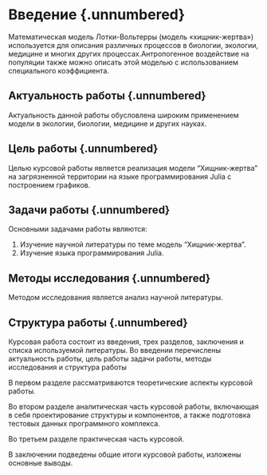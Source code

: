 # Введение {.unnumbered}

Математическая модель Лотки-Вольтерры (модель «хищник-жертва») используется для описания различных процессов в биологии, экологии, медицине и многих других процессах.Антропогенное воздействие на популяции также можно описать этой моделью с использованием специального коэффициента.

## Актуальность работы {.unnumbered}

Актуальность данной работы обусловлена широким применением модели в экологии, биологии, медицине и других науках.

## Цель работы {.unnumbered}

Целью курсовой работы является реализация модели “Хищник-жертва” на загрязненной территории на языке программирования Julia с построением графиков.

## Задачи работы {.unnumbered}

Основными задачами работы являются:

1. Изучение научной литературы по теме модель “Хищник-жертва”.
2. Изучение языка программирования Julia.

## Методы исследования {.unnumbered}

Методом исследования является анализ научной литературы.

## Структура работы {.unnumbered}

Курсовая работа состоит из введения, трех разделов, заключения и списка используемой литературы. Во введении перечислены актуальность работы, цель работы задачи работы, методы исследования и структура работы

В первом  разделе рассматриваются теоретические аспекты курсовой работы.

Во втором разделе аналитическая часть курсовой работы, включающая в себя проектирование структуры и компонентов, а также подготовка тестовых данных программного комплекса.

Во третьем разделе практическая часть курсовой.

В заключении подведены общие итоги курсовой работы, изложены основные выводы.
